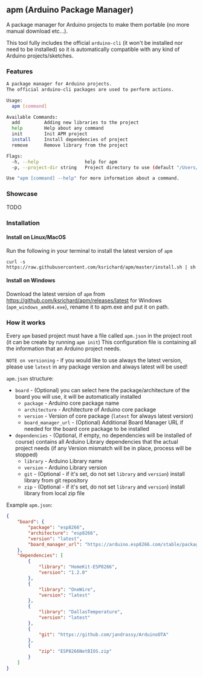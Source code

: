apm (Arduino Package Manager)
---

A package manager for Arduino projects to make them portable (no more manual download etc...).

This tool fully includes the official `arduino-cli` (it won't be installed nor need to be installed)
so it is automatically compatible with any kind of Arduino projects/sketches.

### Features
```bash
A package manager for Arduino projects.
The official arduino-cli packages are used to perform actions.

Usage:
  apm [command]

Available Commands:
  add         Adding new libraries to the project
  help        Help about any command
  init        Init APM project
  install     Install dependencies of project
  remove      Remove library from the project

Flags:
  -h, --help                 help for apm
  -p, --project-dir string   Project directory to use (default "/Users/klavorar/Documents/Arduino/temp_sensor")

Use "apm [command] --help" for more information about a command.
```

### Showcase
TODO

### Installation
#### Install on Linux/MacOS
Run the following in your terminal to install the latest version of `apm`
```shell script
curl -s https://raw.githubusercontent.com/ksrichard/apm/master/install.sh | sh
```
#### Install on Windows
Download the latest version of `apm` from https://github.com/ksrichard/apm/releases/latest for Windows (`apm_windows_amd64.exe`), rename it to apm.exe and put it on path.

### How it works
Every `apm` based project must have a file called `apm.json` in the project root (it can be create by running `apm init`)
This configuration file is containing all the information that an Arduino project needs.

`NOTE on versioning` - if you would like to use always the latest version, please use `latest` in any package version and always latest will be used!  

`apm.json` structure:
- `board` - (Optional) you can select here the package/architecture of the board you will use, it will be automatically installed
    - `package` - Arduino core package name
    - `architecture` -  Architecture of Arduino core package
    - `version` - Version of core package (`latest` for always latest version)
    - `board_manager_url` - (Optional) Additional Board Manager URL if needed for the board core package to be installed
- `dependencies` - (Optional, if empty, no dependencies will be installed of course)
contains all Arduino Library dependencies that the actual project needs (if any Version mismatch will be in place, process will be stopped) 
    - `library` - Arduino Library name
    - `version` - Arduino Library version
    - `git` - (Optional - if it's set, do not set `library` and `version`) install library from git repository
    - `zip` - (Optional - if it's set, do not set `library` and `version`) install library from local zip file
    
Example `apm.json`:
```json
{
    "board": {
        "package": "esp8266",
        "architecture": "esp8266",
        "version": "latest",
        "board_manager_url": "https://arduino.esp8266.com/stable/package_esp8266com_index.json"
    },
    "dependencies": [
        {
            "library": "HomeKit-ESP8266",
            "version": "1.2.0"
        },
        {
            "library": "OneWire",
            "version": "latest"
        },
        {
            "library": "DallasTemperature",
            "version": "latest"
        },
        {
            "git": "https://github.com/jandrassy/ArduinoOTA"
        },
        {
            "zip": "ESP8266NetBIOS.zip"
        }
    ]
}
```
 
